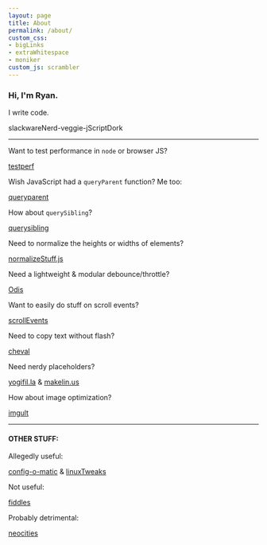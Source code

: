 ```yaml
---
layout: page
title: About
permalink: /about/
custom_css:
- bigLinks
- extraWhitespace
- moniker
custom_js: scrambler
---
```

### Hi, I'm Ryan.

I write code.

<span id="moniker">slackwareNerd-veggie-jScriptDork</span>


* * *

Want to test performance in `node` or browser JS?

[testperf](https://github.com/ryanpcmcquen/testperf)

Wish JavaScript had a `queryParent` function? Me too:

[queryparent](https://github.com/ryanpcmcquen/queryparent)

How about `querySibling`?

[querysibling](https://github.com/ryanpcmcquen/querysibling)

Need to normalize the heights or widths of elements?

[normalizeStuff.js](https://github.com/ryanpcmcquen/normalizeStuff.js)

Need a lightweight & modular debounce/throttle?

[Odis](https://github.com/ryanpcmcquen/odis)

Want to easily do stuff on scroll events?

[scrollEvents](https://github.com/ryanpcmcquen/scrollEvents)

Need to copy text without flash?

[cheval](https://github.com/ryanpcmcquen/cheval)

Need nerdy placeholders?

[yogifil.la](https://yogifil.la) & [makelin.us](https://makelin.us)

How about image optimization?

[imgult](https://github.com/ryanpcmcquen/image-ultimator)

* * *

#### OTHER STUFF:

Allegedly useful:

[config-o-matic](https://github.com/ryanpcmcquen/config-o-matic) & [linuxTweaks](https://github.com/ryanpcmcquen/linuxTweaks)

Not useful:

[fiddles](https://jsfiddle.net/user/ryanpcmcquen/)

Probably detrimental:

[neocities](https://ryanpcmcquen.neocities.org/)
